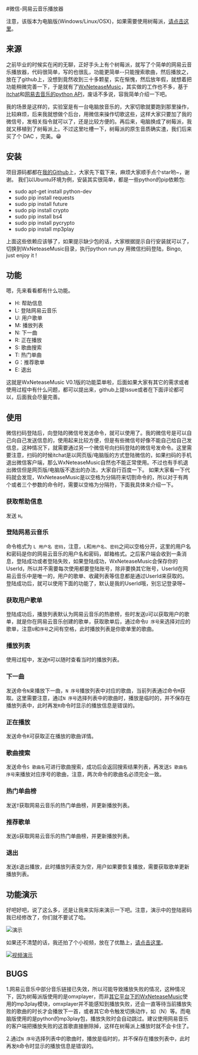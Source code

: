#微信-网易云音乐播放器

注意，该版本为电脑版(Windows/Linux/OSX)，如果需要使用树莓派，[请点击这里](https://github.com/yaphone/RasWxNeteaseMusic)。

## 来源

之前毕业的时候实在闲的无聊，正好手头上有个树莓派，就写了个简单的网易云音乐播放器，代码很简单，写的也很乱，功能更简单--只能搜索歌曲，然后播放之，放在了github上，没想到竟然收到三十多颗星，实在惭愧，然后放年假，就想着把功能稍微完善一下，于是就有了[WxNeteaseMusic](https://github.com/yaphone/RasWxNeteaseMusic)，其实做的工作也不多，基于[itchat](https://github.com/littlecodersh/ItChat)和[网易去音乐的python API](https://github.com/yaphone/musicbox)，废话不多说，容我简单介绍一下吧。

我的场景是这样的，实验室是有一台电脑放音乐的，大家切歌就要跑到那里操作，比较麻烦，后来我就想做个后台，用微信来操作切歌这些，这样大家只要加了我的微信号，发相关指令就可以了，还是比较方便的。再后来，电脑换成了树莓派，我就又移植到了树莓派上。不过这里吐槽一下，树莓派的原生音质确实渣，我们后来买了个 DAC ，完美。😁



## 安装

项目源码都都在[我的Github](https://github.com/yaphone/RasWxNeteaseMusic)上，大家先下载下来，麻烦大家顺手点个star哟~，谢谢。
我们以Ubuntu环境为例，安装其实很简单，都是一些python的pip依赖包:

- sudo apt-get install python-dev
- sudo pip install requests
- sudo pip install future
- sudo pip install crypto 
- sudo pip install bs4 
- sudo pip install pycrypto
- sudo pip install mp3play

上面这些依赖应该够了，如果提示缺少包的话，大家根据提示自行安装就可以了，切换到WxNeteaseMusic目录，执行python run.py 
用微信扫码登陆，Bingo, just enjoy it !

## 功能
嗯，先来看看都有什么功能。

- H: 帮助信息
- L: 登陆网易云音乐
- U: 用户歌单
- M: 播放列表
- N: 下一曲
- R: 正在播放
- S: 歌曲搜索
- T: 热门单曲
- G：推荐歌单
- E: 退出

这就是WxNeteaseMusic V0.1版的功能菜单啦，后面如果大家有其它的需求或者使用过程中有什么问题，都可以提出来，github上提Issue或者在下面评论都可以，后面我会尽量完善。

## 使用

微信扫码登陆后，向登陆的微信号发送命令，就可以使用了。我的微信号是可以自己向自己发送信息的，使用起来比较方便，但是有些微信号好像不能自己给自己发信息，这种情况下，就需要通过另一个微信号向扫码登陆的微信号发命令。这里需要注意，扫码的时候itchat是以网页版/电脑版的方式登陆微信的，如果扫码的手机退出微信客户端，那么WxNeteaseMusic自然也不能正常使用。不过也有手机退出微信但是网页版/电脑版不退出的办法，大家自行百度一下。
如果大家看一下代码就会发现，WxNeteaseMusic是以空格为分隔符来切割命令的，所以对于有两个或者三个参数的命令时，需要以空格为分隔符，下面我具体来介绍一下。

### 获取帮助信息

发送 `H`。

### 登陆网易云音乐

命令格式为 `L 用户名 密码`，注意，`L`和`用户名`、`密码`之间以空格分开，这里的用户名和密码是你的网易云音乐的用户名和密码，邮箱格式。之后客户端会收到一条消息，登陆成功或者登陆失败，如果登陆成功，WxNeteaseMusic会保存你的UserId，所以并不需要每次使用都要登陆账号，除非要换其它账号，UserId在网易云音乐中是唯一的，用户的歌单、收藏列表等信息都是通过UserId来获取的。登陆成功后，就可以使用下面的功能了，默认是我的UserId哦，别忘记登录呀~

### 获取用户歌单

登陆成功后，播放列表默认为网易云音乐的热歌榜，些时发送`U`可以获取用户的歌单，就是你在网易云音乐创建的歌单，获取歌单后，通过命令`U 序号`来选择对应的歌单，注意`U`和`序号`之间有空格，此时播放列表是你歌单里的歌曲。

### 播放列表

使用过程中，发送`M`可以随时查看当时的播放列表。

### 下一曲

发送命令`N`来播放下一曲，`N 序号`播放列表中对应的歌曲，当前列表通过命令`M`获取。这里需要注意，通过`N 序号`选择列表中的歌曲时，播放是临时的，并不保存在播放列表中，此时再发`R`命令时显示的播放信息是错误的。

### 正在播放

发送命令`R`可获取正在播放的歌曲详情。

### 歌曲搜索

发送命令`S 歌曲名`可进行歌曲搜索，成功后会返回搜索结果列表，再发送`S 歌曲名 序号`来播放对应序号的歌曲，注意，两次命令的歌曲名必须完全一致。

### 热门单曲榜

发送`T`获取网易云音乐的热门单曲榜，并更新播放列表。

### 推荐歌单

发送`G`获取网易云音乐的热门单曲榜，并更新播放列表。

### 退出

发送`E`退出播放，此时播放列表变为空，用户如果要恢复播放，需要获取歌单更新播放列表。

## 功能演示

好吧好吧，说了这么多，还是让我来实际来演示一下吧。注意，演示中的登陆密码我已经修改了，你们就不要试了哈。

![演示](http://oj5vdtyuu.bkt.clouddn.com/wxneteasemusic1.gif)

如果还不清楚的话，我还拍了个小视频，放在了优酷上，[请点击这里](http://v.youku.com/v_show/id_XMjUxODk5MDQxNg==.html)。

[![视频演示](http://oj5vdtyuu.bkt.clouddn.com/screenshot.png)](http://v.youku.com/v_show/id_XMjUxODk5MDQxNg==.html?tpa=dW5pb25faWQ9MTAzMjUyXzEwMDAwMV8wMV8wMQ+)

## BUGS

1.网易云音乐中部分音乐链接已失效，所以可能导致播放失败的情况，这种情况下，因为树莓派版使用的是omxplayer，而非[其它平台下的WxNeteaseMusic](https://github.com/yaphone/WxNeteaseMusic)使用的mp3play模块，omxplayer并不能感知到播放失败，还会一直等待当前播放失败的歌曲的时长才会播放下一首，或者其它命令触发切换动作，如（N）等。而电脑版使用的是python的mp3play包，播放失败时会自动跳过。建议使用网易音乐的客户端把播放失败的这首歌直接删除掉，这样在树莓派上播放时就不会卡住了。

2.通过`N 序号`选择列表中的歌曲时，播放是临时的，并不保存在播放列表中，此时再发`R`命令时显示的播放信息是错误的。













